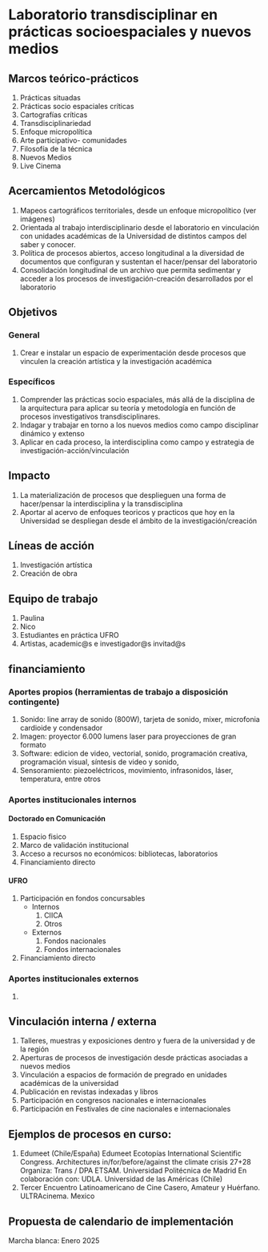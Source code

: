 # Laboratorio transdisciplinar en prácticas socioespaciales y nuevos medios

## Marcos teórico-prácticos
1. Prácticas situadas
2. Prácticas socio espaciales críticas 
3. Cartografías críticas 
4. Transdisciplinariedad
5. Enfoque micropolítica 
6. Arte participativo- comunidades
7. Filosofía de la técnica
8. Nuevos Medios
9. Live Cinema

## Acercamientos Metodológicos
1. Mapeos cartográficos territoriales, desde un enfoque micropolítico (ver imágenes)
2. Orientada al trabajo interdisciplinario desde el laboratorio en vinculación con unidades académicas de la Universidad de distintos campos del saber y conocer.
3. Política de procesos abiertos, acceso longitudinal a la diversidad de documentos que configuran y sustentan el hacer/pensar del laboratorio
4. Consolidación longitudinal de un  archivo que permita sedimentar y acceder a los procesos de investigación-creación desarrollados por el laboratorio

## Objetivos 
### General 
1. Crear e instalar un espacio de experimentación desde procesos que vinculen la creación artística y la investigación académica
### Específicos
1. Comprender las prácticas socio espaciales, más allá de la disciplina de la arquitectura para aplicar su teoría y metodología en función de procesos investigativos transdisciplinares.
2. Indagar y trabajar en torno a los nuevos medios como campo disciplinar dinámico y extenso 
3. Aplicar en cada proceso, la interdisciplina como campo y estrategia de investigación-acción/vinculación

## Impacto
1. La materialización de procesos que desplieguen una forma de hacer/pensar la interdisciplina y la transdisciplina
2. Aportar al acervo de enfoques teoricos y practicos que hoy en la Universidad se despliegan desde el ámbito de la investigación/creación

## Líneas de acción
1. Investigación artística
2. Creación de obra

## Equipo de trabajo
1. Paulina 
2. Nico
3. Estudiantes en práctica UFRO
4. Artistas, academic@s e investigador@s invitad@s

## financiamiento

### Aportes propios (herramientas de trabajo a disposición contingente)
1. Sonido: line array de sonido (800W), tarjeta de sonido, mixer, microfonia cardioide y condensador 
2. Imagen: proyector 6.000 lumens laser para proyecciones de gran formato
3. Software: edicion de video, vectorial, sonido, programación creativa, programación visual, síntesis de video y sonido, 
4. Sensoramiento: piezoeléctricos, movimiento, infrasonidos, láser, temperatura, entre otros

### Aportes institucionales internos
#### Doctorado en Comunicación
1. Espacio fisico
2. Marco de validación institucional
3. Acceso a recursos no económicos: bibliotecas, laboratorios
4. Financiamiento directo
#### UFRO
1. Participación en fondos concursables
    - Internos
        1. CIICA
        2. Otros
    - Externos
        1. Fondos nacionales
        2. Fondos internacionales
2. Financiamiento directo
### Aportes institucionales externos
1. 

    

## Vinculación interna / externa
1. Talleres, muestras y exposiciones dentro y fuera de la universidad y de la región
2. Aperturas de procesos de investigación desde prácticas asociadas a nuevos medios
3. Vinculación a espacios de formación de pregrado en unidades académicas de la universidad
4. Publicación en revistas indexadas y libros 
5. Participación en congresos nacionales e internacionales
6. Participación en Festivales de cine nacionales e internacionales 

## Ejemplos de procesos en curso: 
1. Edumeet (Chile/España) Edumeet Ecotopías International Scientific Congress. Architectures in/for/before/against the climate crisis  27+28 Organiza: Trans / DPA ETSAM. Universidad Politécnica de Madrid En colaboración con: UDLA. Universidad de las Américas (Chile)
2. Tercer Encuentro Latinoamericano de Cine Casero, Amateur y Huérfano.  ULTRAcinema. Mexico

## Propuesta de calendario de implementación
Marcha blanca: Enero 2025


